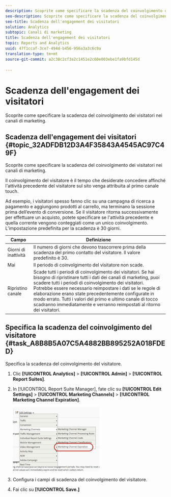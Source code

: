 ```yaml
---
description: Scoprite come specificare la scadenza del coinvolgimento dei visitatori nei canali di marketing.
seo-description: Scoprite come specificare la scadenza del coinvolgimento dei visitatori nei canali di marketing.
seo-title: Scadenza dell'engagement dei visitatori
solution: Analytics
subtopic: Canali di marketing
title: Scadenza dell'engagement dei visitatori
topic: Reports and Analytics
uuid: 47f1ccaf-3ce7-494d-b456-956a3a3c6c9a
translation-type: tm+mt
source-git-commit: a2c38c2cf3a2c1451e2c60e003ebe1fa9bfd145d

---
```



# Scadenza dell'engagement dei visitatori

Scoprite come specificare la scadenza del coinvolgimento dei visitatori nei canali di marketing.

## Scadenza dell'engagement dei visitatori {#topic_32ADFDB12D3A4F35843A4545AC97C49F}

Scoprite come specificare la scadenza del coinvolgimento dei visitatori nei canali di marketing.

Il coinvolgimento del visitatore è il tempo che desiderate concedere affinché l'attività precedente del visitatore sul sito venga attribuita al primo canale touch.

Ad esempio, i visitatori spesso fanno clic su una campagna di ricerca a pagamento e aggiungono prodotti al carrello, ma terminano la sessione prima dell’evento di conversione. Se il visitatore ritorna successivamente per effettuare un acquisto, potete specificare se l'attività precedente e quella corrente vengono conteggiati come un unico coinvolgimento. L’impostazione predefinita per la scadenza è 30 giorni.

| Campo | Definizione |
|--- |--- |
| Giorni di inattività | Il numero di giorni che devono trascorrere prima della scadenza del primo contatto del visitatore. Il valore predefinito è 30. |
| Mai | Il periodo di coinvolgimento del visitatore non scade. |
| Ripristino canale | Scade tutti i periodi di coinvolgimento dei visitatori.  Se hai bisogno di ripristinare tutti i dati dei canali di marketing, puoi scadere tutti i periodi di coinvolgimento dei visitatori. Potrebbe essere necessario reimpostare i dati se le regole di elaborazione erano state precedentemente configurate in modo errato. Tutti i valori del primo e ultimo canale di tocco scadranno immediatamente e verranno reimpostati al ritorno dei visitatori. |

## Specifica la scadenza del coinvolgimento del visitatore {#task_A8B8B5A07C5A4882BB895252A018FDED}

Specifica la scadenza del coinvolgimento del visitatore.

1. Clic **[!UICONTROL Analytics]** &gt; **[!UICONTROL Admin]** &gt; **[!UICONTROL Report Suites]**.
1. In [!UICONTROL Report Suite Manager], fate clic su **[!UICONTROL Edit Settings]** &gt; **[!UICONTROL Marketing Channels]** &gt; **[!UICONTROL Marketing Channel Expiration]**.

   ![](assets/mchannel_expiration.png)

1. Configura i campi di scadenza del coinvolgimento del visitatore.
1. Fai clic su **[!UICONTROL Save.]**
